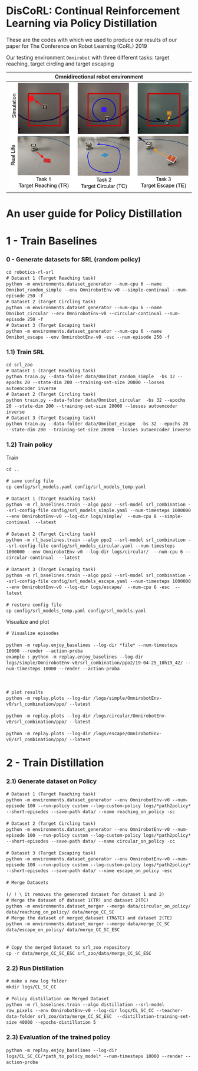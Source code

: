 # DisCoRL: Continual Reinforcement Learning via Policy Distillation

These are the codes with which we used to produce our results of our paper for The Conference on Robot Learning (CoRL) 2019

Our testing environment `Omnirobot` with three different tasks: target reaching, target circling and target escaping

| **Omnidirectional robot environment**       |
| ------------------------------------------- |
| <img src="imgs/three_tasks_reallife_sim_update.png " width="600">  |

#  An user guide for Policy Distillation



# 1 - Train Baselines


### 0 - Generate datasets for SRL (random policy)

```
cd robotics-rl-srl
# Dataset 1 (Target Reaching task)
python -m environments.dataset_generator --num-cpu 6 --name Omnibot_random_simple --env OmnirobotEnv-v0 --simple-continual --num-episode 250 -f
# Dataset 2 (Target Circling task)
python -m environments.dataset_generator --num-cpu 6 --name Omnibot_circular --env OmnirobotEnv-v0 --circular-continual --num-episode 250 -f
# Dataset 3 (Target Escaping task)
python -m environments.dataset_generator --num-cpu 6 --name Omnibot_escape --env OmnirobotEnv-v0 -esc --num-episode 250 -f
```

### 1.1) Train SRL

```
cd srl_zoo
# Dataset 1 (Target Reaching task)
python train.py --data-folder data/Omnibot_random_simple  -bs 32 --epochs 20 --state-dim 200 --training-set-size 20000 --losses autoencoder inverse
# Dataset 2 (Target Circling task)
python train.py --data-folder data/Omnibot_circular  -bs 32 --epochs 20 --state-dim 200 --training-set-size 20000 --losses autoencoder inverse
# Dataset 3 (Target Escaping task)
python train.py --data-folder data/Omnibot_escape  -bs 32 --epochs 20 --state-dim 200 --training-set-size 20000 --losses autoencoder inverse
```


### 1.2) Train policy

Train

```
cd ..

# save config file
cp config/srl_models.yaml config/srl_models_temp.yaml

# Dataset 1 (Target Reaching task)
python -m rl_baselines.train --algo ppo2 --srl-model srl_combination --srl-config-file config/srl_models_simple.yaml --num-timesteps 1000000 --env OmnirobotEnv-v0 --log-dir logs/simple/  --num-cpu 8 --simple-continual  --latest

# Dataset 2 (Target Circling task)
python -m rl_baselines.train --algo ppo2 --srl-model srl_combination --srl-config-file config/srl_models_circular.yaml --num-timesteps 1000000 --env OmnirobotEnv-v0 --log-dir logs/circular/  --num-cpu 6 --circular-continual  --latest

# Dataset 3 (Target Escaping task)
python -m rl_baselines.train --algo ppo2 --srl-model srl_combination --srl-config-file config/srl_models_escape.yaml --num-timesteps 1000000 --env OmnirobotEnv-v0 --log-dir logs/escape/  --num-cpu 6 -esc  --latest

# restore config file
cp config/srl_models_temp.yaml config/srl_models.yaml
```

Visualize and plot

```
# Visualize episodes

python -m replay.enjoy_baselines --log-dir *file* --num-timesteps 10000 --render --action-proba
example : python -m replay.enjoy_baselines --log-dir logs/simple/OmnirobotEnv-v0/srl_combination/ppo2/19-04-25_10h19_42/ --num-timesteps 10000 --render --action-proba



# plot results
python -m replay.plots --log-dir /logs/simple/OmnirobotEnv-v0/srl_combination/ppo/ --latest

python -m replay.plots --log-dir /logs/circular/OmnirobotEnv-v0/srl_combination/ppo/ --latest

python -m replay.plots --log-dir /logs/escape/OmnirobotEnv-v0/srl_combination/ppo/ --latest
```

# 2 - Train Distillation


### 2.1) Generate dataset on Policy

```
# Dataset 1 (Target Reaching task)
python -m environments.dataset_generator --env OmnirobotEnv-v0 --num-episode 100 --run-policy custom --log-custom-policy logs/*path2policy* --short-episodes --save-path data/ --name reaching_on_policy -sc

# Dataset 2 (Target Circling task)
python -m environments.dataset_generator --env OmnirobotEnv-v0 --num-episode 100 --run-policy custom --log-custom-policy logs/*path2policy* --short-episodes --save-path data/ --name circular_on_policy -cc

# Dataset 3 (Target Escaping task)
python -m environments.dataset_generator --env OmnirobotEnv-v0 --num-episode 100 --run-policy custom --log-custom-policy logs/*path2policy* --short-episodes --save-path data/ --name escape_on_policy -esc

# Merge Datasets

(/ ! \ it removes the generated dataset for dataset 1 and 2)
# Merge the dataset of dataset 1(TR) and dataset 2(TC)
python -m environments.dataset_merger --merge data/circular_on_policy/ data/reaching_on_policy/ data/merge_CC_SC
# Merge the dataset of merged_dataset (TR&TC) and dataset 2(TE)
python -m environments.dataset_merger --merge data/merge_CC_SC data/escape_on_policy/ data/merge_CC_SC_ESC


# Copy the merged Dataset to srl_zoo repository
cp -r data/merge_CC_SC_ESC srl_zoo/data/merge_CC_SC_ESC

```


### 2.2) Run Distillation

```
# make a new log folder
mkdir logs/CL_SC_CC

# Policy distillation on Merged Dataset
python -m rl_baselines.train --algo distillation --srl-model raw_pixels --env OmnirobotEnv-v0 --log-dir logs/CL_SC_CC --teacher-data-folder srl_zoo/data/merge_CC_SC_ESC  --distillation-training-set-size 40000 --epochs-distillation 5
```

### 2.3) Evaluation of the trained policy

```
python -m replay.enjoy_baselines --log-dir logs/CL_SC_CC/*path_to_policy_model* --num-timesteps 10000 --render --action-proba
```
